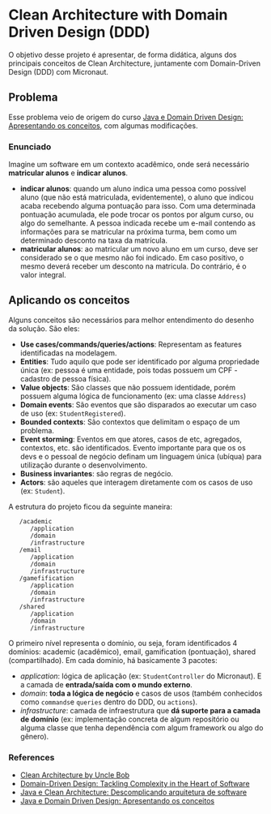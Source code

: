 # Clean Architecture with Domain Driven Design (DDD)
O objetivo desse projeto é apresentar, de forma didática, alguns dos principais conceitos de Clean Architecture, juntamente com Domain-Driven Design (DDD) com Micronaut.

## Problema
Esse problema veio de origem do curso [Java e Domain Driven Design: Apresentando os conceitos](https://www.alura.com.br/curso-online-java-domain-driven-design-conceitos), com algumas modificações.

### Enunciado
Imagine um software em um contexto acadêmico, onde será necessário **matricular alunos** e **indicar alunos**.
- **indicar alunos**: quando um aluno indica uma pessoa como possível aluno (que não está matriculada, evidentemente), o aluno que indicou acaba recebendo alguma pontuação para isso. Com uma determinada pontuação acumulada, ele pode trocar os pontos por algum curso, ou algo do semelhante. A pessoa indicada recebe um e-mail contendo as informações para se matricular na próxima turma, bem como um determinado desconto na taxa da matrícula.
- **matricular alunos**: ao matricular um novo aluno em um curso, deve ser considerado se o que mesmo não foi indicado. Em caso positivo, o mesmo deverá receber um desconto na matricula. Do contrário, é o valor integral.


## Aplicando os conceitos
Alguns conceitos são necessários para melhor entendimento do desenho da solução. São eles:

- **Use cases/commands/queries/actions**: Representam as features identificadas na modelagem.
- **Entities**: Tudo aquilo que pode ser identificado por alguma propriedade única (ex: pessoa é uma entidade, pois todas possuem um CPF - cadastro de pessoa física).
- **Value objects**: São classes que não possuem identidade, porém possuem alguma lógica de funcionamento (ex: uma classe `Address`)
- **Domain events**: São eventos que são disparados ao executar um caso de uso (ex: `StudentRegistered`).
- **Bounded contexts**: São contextos que delimitam o espaço de um problema.
- **Event storming**: Eventos em que atores, casos de etc, agregados, contextos, etc. são identificados. Evento importante para que os os devs e o pessoal de negócio definam um linguagem única (ubíqua) para utilização durante o desenvolvimento.
- **Business invariantes**: são regras de negócio.
- **Actors**: são aqueles que interagem diretamente com os casos de uso (ex: `Student`).


A estrutura do projeto ficou da seguinte maneira:
``` 
   /academic
      /application
      /domain
      /infrastructure
   /email
      /application
      /domain
      /infrastructure
   /gamefification
      /application
      /domain
      /infrastructure
   /shared
      /application
      /domain
      /infrastructure
```

O primeiro nível representa o domínio, ou seja, foram identificados 4 domínios: academic (acadêmico), email, gamification (pontuação), shared (compartilhado). Em cada domínio, há basicamente 3 pacotes: 
- *application*: lógica de aplicação (ex: `StudentController` do Micronaut). E a camada de **entrada/saída com o mundo externo**.
- *domain*: **toda a lógica de negócio** e casos de usos (também conhecidos como `commands`e `queries` dentro do DDD, ou `actions`).
- *infrastructure*: camada de infraestrutura que **dá suporte para a camada de domínio** (ex: implementação concreta de algum repositório ou alguma classe que tenha dependência com algum framework ou algo do gênero).

### References
- [Clean Architecture by Uncle Bob](https://blog.cleancoder.com/uncle-bob/2012/08/13/the-clean-architecture.html)
- [Domain-Driven Design: Tackling Complexity in the Heart of Software](https://www.amazon.com.br/Domain-Driven-Design-Tackling-Complexity-Software/dp/0321125215)
- [Java e Clean Architecture: Descomplicando arquitetura de software](https://www.alura.com.br/curso-online-java-clean-architecture)
- [Java e Domain Driven Design: Apresentando os conceitos](https://www.alura.com.br/curso-online-java-domain-driven-design-conceitos)
